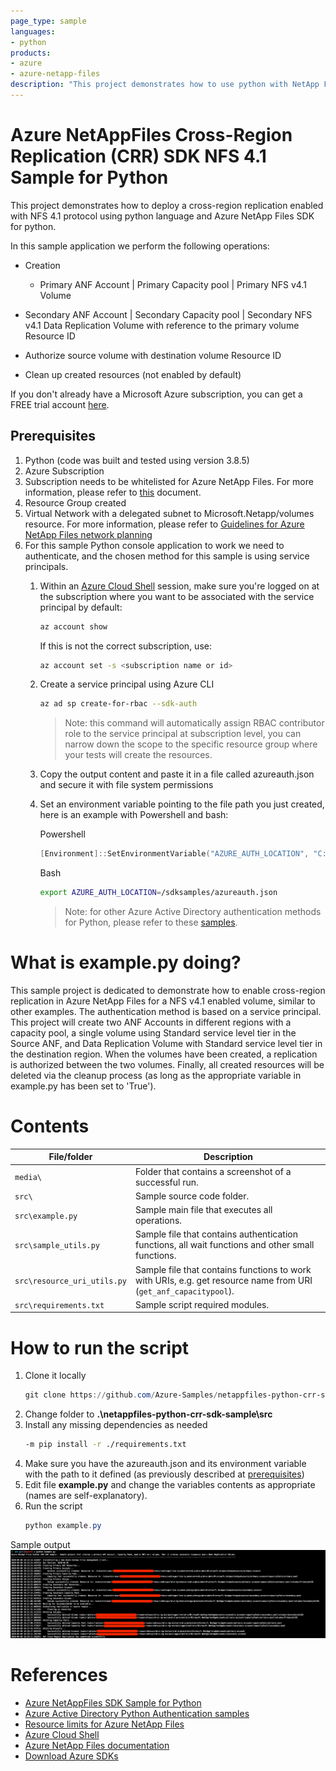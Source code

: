 ```yaml
---
page_type: sample
languages:
- python
products:
- azure
- azure-netapp-files
description: "This project demonstrates how to use python with NetApp Files SDK for Microsoft.NetApp resource provider to deploy a cross-region replication for NFS 4.1 Volume."
---
```


# Azure NetAppFiles Cross-Region Replication (CRR) SDK NFS 4.1 Sample for Python

This project demonstrates how to deploy a cross-region replication enabled with NFS 4.1 protocol using python language and Azure NetApp Files SDK for python.

In this sample application we perform the following operations:

- Creation
  - Primary ANF Account
	| Primary Capacity pool 
		| Primary NFS v4.1 Volume 
		
 - Secondary ANF Account
	| Secondary Capacity pool
		| Secondary NFS v4.1 Data Replication Volume with reference to the primary volume Resource ID
			
 - Authorize source volume with destination volume Resource ID
 - Clean up created resources (not enabled by default)

If you don't already have a Microsoft Azure subscription, you can get a FREE trial account [here](http://go.microsoft.com/fwlink/?LinkId=330212).

## Prerequisites

1. Python (code was built and tested using version 3.8.5)
2. Azure Subscription
3. Subscription needs to be whitelisted for Azure NetApp Files. For more information, please refer to [this](https://docs.microsoft.com/azure/azure-netapp-files/azure-netapp-files-register#waitlist) document.
4. Resource Group created
5. Virtual Network with a delegated subnet to Microsoft.Netapp/volumes resource. For more information, please refer to [Guidelines for Azure NetApp Files network planning](https://docs.microsoft.com/en-us/azure/azure-netapp-files/azure-netapp-files-network-topologies)
6. For this sample Python console application to work we need to authenticate, and the chosen method for this sample is using service principals.
   1. Within an [Azure Cloud Shell](https://docs.microsoft.com/en-us/azure/cloud-shell/quickstart) session, make sure you're logged on at the subscription where you want to be associated with the service principal by default:
        ```bash
        az account show
        ```
   
        If this is not the correct subscription, use:
   
        ```bash
        az account set -s <subscription name or id>  
        ```

    2. Create a service principal using Azure CLI
   
        ```bash
        az ad sp create-for-rbac --sdk-auth
        ```
       >Note: this command will automatically assign RBAC contributor role to the service principal at subscription level, you can narrow down the scope to the specific resource group where your tests will create the resources.

    3. Copy the output content and paste it in a file called azureauth.json and secure it with file system permissions
    4. Set an environment variable pointing to the file path you just created, here is an example with Powershell and bash:
            
        Powershell
   
        ```powershell
        [Environment]::SetEnvironmentVariable("AZURE_AUTH_LOCATION", "C:\sdksample\azureauth.json", "User")
        ```
        Bash

        ```bash
        export AZURE_AUTH_LOCATION=/sdksamples/azureauth.json
        ```
        >Note: for other Azure Active Directory authentication methods for Python, please refer to these [samples](https://github.com/AzureAD/microsoft-authentication-library-for-python/tree/dev/sample). 

# What is example.py doing? 

This sample project is dedicated to demonstrate how to enable cross-region replication in Azure NetApp Files for a NFS v4.1 enabled volume, similar to other examples. The authentication method is based on a service principal. This project will create two ANF Accounts in different regions with a capacity pool, a single volume using Standard service level tier in the Source ANF, and Data Replication Volume with Standard service level tier in the destination region. When the volumes have been created, a replication is authorized between the two volumes. Finally, all created resources will be deleted via the cleanup process (as long as the appropriate variable in example.py has been set to 'True').

# Contents

| File/folder                 | Description                                                                                                      |
|-----------------------------|------------------------------------------------------------------------------------------------------------------|
| `media\`                    | Folder that contains a screenshot of a successful run.                                                           |
| `src\`                      | Sample source code folder.                                                                                       |
| `src\example.py`            | Sample main file that executes all operations.                                                                   |
| `src\sample_utils.py`       | Sample file that contains authentication functions, all wait functions and other small functions.                |
| `src\resource_uri_utils.py` | Sample file that contains functions to work with URIs, e.g. get resource name from URI (`get_anf_capacitypool`). |
| `src\requirements.txt`      | Sample script required modules.                                                                                  |

# How to run the script

1. Clone it locally
    ```powershell
    git clone https://github.com/Azure-Samples/netappfiles-python-crr-sdk-sample.git
    ```
1. Change folder to **.\netappfiles-python-crr-sdk-sample\src**
2. Install any missing dependencies as needed
    ```bash
    -m pip install -r ./requirements.txt
    ```
3. Make sure you have the azureauth.json and its environment variable with the path to it defined (as previously described at [prerequisites](#Prerequisites))
4. Edit file **example.py** and change the variables contents as appropriate (names are self-explanatory).
5. Run the script
    ```powershell
    python example.py
    ```

Sample output
![e2e execution](./media/e2e-pythoncrr.png)

# References

- [Azure NetAppFiles SDK Sample for Python](https://docs.microsoft.com/en-us/samples/azure-samples/netappfiles-python-sdk-sample/azure-netappfiles-sdk-sample-for-python/)
- [Azure Active Directory Python Authentication samples](https://github.com/AzureAD/microsoft-authentication-library-for-python/tree/dev/sample)
- [Resource limits for Azure NetApp Files](https://docs.microsoft.com/en-us/azure/azure-netapp-files/azure-netapp-files-resource-limits)
- [Azure Cloud Shell](https://docs.microsoft.com/en-us/azure/cloud-shell/quickstart)
- [Azure NetApp Files documentation](https://docs.microsoft.com/en-us/azure/azure-netapp-files/)
- [Download Azure SDKs](https://azure.microsoft.com/downloads/) 
 
